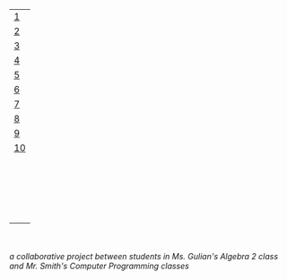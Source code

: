 <table>
  <tr>
   <td>
      <a href="http://alpha.editor.p5js.org/full/SkLkmgzwz">1</a>
   </td>
  </tr>
  <tr>
   <td>
      <a href="http://alpha.editor.p5js.org/full/SkLkmgzwz">2</a>
   </td>
  </tr>
  <tr>
   <td>
      <a href="http://alpha.editor.p5js.org/full/SkLkmgzwz">3</a>
   </td>
  </tr>
  <tr>
   <td>
      <a href="http://alpha.editor.p5js.org/full/BJyVsgGPf">4</a>
   </td>
  </tr>
  <tr>
   <td>
      <a href="http://alpha.editor.p5js.org/full/BkfCrgMvz">5</a>
   </td>
  </tr>
  <tr>
   <td>
      <a href="">6</a>
   </td>
  </tr>
  <tr>
   <td>
      <a href="">7</a>
   </td>
  </tr>
  <tr>
   <td>
      <a href="">8</a>
   </td>
  </tr>
  <tr>
   <td>
      <a href="">9</a>
   </td>
  </tr>
  <tr>
   <td>
      <a href="">10</a>
   </td>
  </tr>
  <tr>
   <td>
      <a href=""></a>
   </td>
  </tr>
  <tr>
   <td>
      <a href=""></a>
   </td>
  </tr>
  <tr>
   <td>
      <a href=""></a>
   </td>
  </tr>
  <tr>
   <td>
      <a href=""></a>
   </td>
  </tr>
  <tr>
   <td>
      <a href=""></a>
   </td>
  </tr>
  <tr>
   <td>
      <a href=""></a>
   </td>
  </tr>
  <tr>
   <td>
      <a href=""></a>
   </td>
  </tr>
  <tr>
   <td>
      <a href=""></a>
   </td>
  </tr>
  <tr>
   <td>
      <a href=""></a>
   </td>
  </tr>
  <tr>
   <td>
      <a href=""></a>
   </td>
  </tr>
  <tr>
   <td>
      <a href=""></a>
   </td>
  </tr>
  <tr>
   <td>
      <a href=""></a>
   </td>
  </tr>
  <tr>
   <td>
      <a href=""></a>
   </td>
  </tr>
  <tr>
   <td>
      <a href=""></a>
   </td>
  </tr>
  <tr>
   <td>
      <a href=""></a>
   </td>
  </tr>
  <tr>
   <td>
      <a href=""></a>
   </td>
  </tr>
  <tr>
   <td>
      <a href=""></a>
   </td>
  </tr>
  <tr>
   <td>
      <a href=""></a>
   </td>
  </tr>
  <tr>
   <td>
      <a href=""></a>
   </td>
  </tr>
  <tr>
   <td>
      <a href=""></a>
   </td>
  </tr>
</table>

<br>
<br>
<em>a collaborative project between students in Ms. Gulian's Algebra 2 class and Mr. Smith's Computer Programming classes</em>
<br>
<br>

